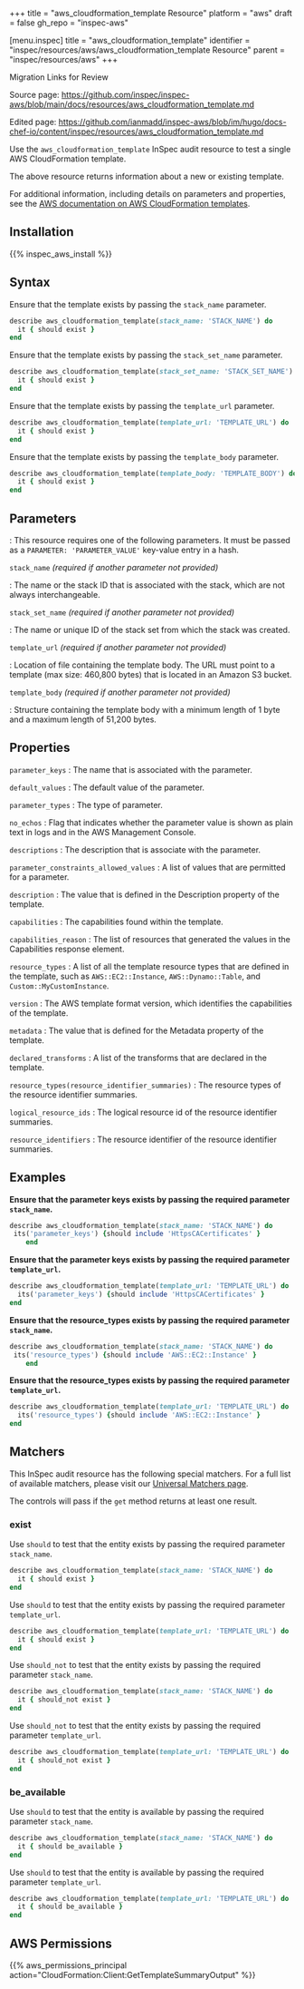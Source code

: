 +++
title = "aws_cloudformation_template Resource"
platform = "aws"
draft = false
gh_repo = "inspec-aws"

[menu.inspec]
title = "aws_cloudformation_template"
identifier = "inspec/resources/aws/aws_cloudformation_template Resource"
parent = "inspec/resources/aws"
+++

<div class="admonition-note">
<p class="admonition-note-title">Migration Links for Review</p>
<div class="admonition-note-text">
<p>Source page: <a href="https://github.com/inspec/inspec-aws/blob/main/docs/resources/aws_cloudformation_template.md">https://github.com/inspec/inspec-aws/blob/main/docs/resources/aws_cloudformation_template.md</a></p>
<p>Edited page: <a href="https://github.com/ianmadd/inspec-aws/blob/im/hugo/docs-chef-io/content/inspec/resources/aws_cloudformation_template.md">https://github.com/ianmadd/inspec-aws/blob/im/hugo/docs-chef-io/content/inspec/resources/aws_cloudformation_template.md</a></p>
</div>
</div>


Use the `aws_cloudformation_template` InSpec audit resource to test a single AWS CloudFormation template.

The above resource returns information about a new or existing template.

For additional information, including details on parameters and properties, see the [AWS documentation on AWS CloudFormation templates](https://aws.amazon.com/cloudformation/resources/templates/).

## Installation

{{% inspec_aws_install %}}

## Syntax

Ensure that the template exists by passing the `stack_name` parameter.

```ruby
describe aws_cloudformation_template(stack_name: 'STACK_NAME') do
  it { should exist }
end
```

Ensure that the template exists by passing the `stack_set_name` parameter.

```ruby
describe aws_cloudformation_template(stack_set_name: 'STACK_SET_NAME') do
  it { should exist }
end
```

Ensure that the template exists by passing the `template_url` parameter.

```ruby
describe aws_cloudformation_template(template_url: 'TEMPLATE_URL') do
  it { should exist }
end
```

Ensure that the template exists by passing the `template_body` parameter.

```ruby
describe aws_cloudformation_template(template_body: 'TEMPLATE_BODY') do
  it { should exist }
end
```

## Parameters

: This resource requires one of the following parameters.
  It must be passed as a `PARAMETER: 'PARAMETER_VALUE'` key-value entry in a hash.

`stack_name` _(required if another parameter not provided)_

: The name or the stack ID that is associated with the stack, which are not always interchangeable.

`stack_set_name` _(required if another parameter not provided)_

: The name or unique ID of the stack set from which the stack was created.

`template_url` _(required if another parameter not provided)_

: Location of file containing the template body. The URL must point to a template (max size: 460,800 bytes) that is located in an Amazon S3 bucket.

`template_body` _(required if another parameter not provided)_

: Structure containing the template body with a minimum length of 1 byte and a maximum length of 51,200 bytes.

## Properties

`parameter_keys`
: The name that is associated with the parameter.

`default_values`
: The default value of the parameter.

`parameter_types`
: The type of parameter.

`no_echos`
: Flag that indicates whether the parameter value is shown as plain text in logs and in the AWS Management Console.

`descriptions`
: The description that is associate with the parameter.

`parameter_constraints_allowed_values`
: A list of values that are permitted for a parameter.

`description`
: The value that is defined in the Description property of the template.

`capabilities`
: The capabilities found within the template.

`capabilities_reason`
: The list of resources that generated the values in the Capabilities response element.

`resource_types`
: A list of all the template resource types that are defined in the template, such as `AWS::EC2::Instance`, `AWS::Dynamo::Table`, and `Custom::MyCustomInstance`.

`version`
: The AWS template format version, which identifies the capabilities of the template.

`metadata`
: The value that is defined for the Metadata property of the template.

`declared_transforms`
: A list of the transforms that are declared in the template.

`resource_types(resource_identifier_summaries)`
: The resource types of the resource identifier summaries.

`logical_resource_ids`
: The logical resource id of the resource identifier summaries.

`resource_identifiers`
: The resource identifier of the resource identifier summaries.

## Examples

**Ensure that the parameter keys exists by passing the required parameter `stack_name`.**

```ruby
describe aws_cloudformation_template(stack_name: 'STACK_NAME') do
 its('parameter_keys') {should include 'HttpsCACertificates' }
    end
```

**Ensure that the parameter keys exists by passing the required parameter `template_url`.**

```ruby
describe aws_cloudformation_template(template_url: 'TEMPLATE_URL') do
  its('parameter_keys') {should include 'HttpsCACertificates' }
end
```

**Ensure that the resource_types exists by passing the required parameter `stack_name`.**

```ruby
describe aws_cloudformation_template(stack_name: 'STACK_NAME') do
 its('resource_types') {should include 'AWS::EC2::Instance' }
    end
```

**Ensure that the resource_types exists by passing the required parameter `template_url`.**

```ruby
describe aws_cloudformation_template(template_url: 'TEMPLATE_URL') do
  its('resource_types') {should include 'AWS::EC2::Instance' }
end
```

## Matchers

This InSpec audit resource has the following special matchers. For a full list of available matchers, please visit our [Universal Matchers page](https://www.inspec.io/docs/reference/matchers/).

The controls will pass if the `get` method returns at least one result.

### exist

Use `should` to test that the entity exists by passing the required parameter `stack_name`.

```ruby
describe aws_cloudformation_template(stack_name: 'STACK_NAME') do
  it { should exist }
end
```

Use `should` to test that the entity exists by passing the required parameter `template_url`.

```ruby
describe aws_cloudformation_template(template_url: 'TEMPLATE_URL') do
  it { should exist }
end
```

Use `should_not` to test that the entity exists by passing the required parameter `stack_name`.

```ruby
describe aws_cloudformation_template(stack_name: 'STACK_NAME') do
  it { should_not exist }
end
```

Use `should_not` to test that the entity exists by passing the required parameter `template_url`.

```ruby
describe aws_cloudformation_template(template_url: 'TEMPLATE_URL') do
  it { should_not exist }
end
```

### be_available

Use `should` to test that the entity is available by passing the required parameter `stack_name`.

```ruby
describe aws_cloudformation_template(stack_name: 'STACK_NAME') do
  it { should be_available }
end
```

Use `should` to test that the entity is available by passing the required parameter `template_url`.

```ruby
describe aws_cloudformation_template(template_url: 'TEMPLATE_URL') do
  it { should be_available }
end
```

## AWS Permissions

{{% aws_permissions_principal action="CloudFormation:Client:GetTemplateSummaryOutput" %}}
